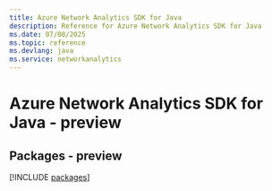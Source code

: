 ```yaml
---
title: Azure Network Analytics SDK for Java
description: Reference for Azure Network Analytics SDK for Java
ms.date: 07/08/2025
ms.topic: reference
ms.devlang: java
ms.service: networkanalytics
---
```

# Azure Network Analytics SDK for Java - preview
## Packages - preview
[!INCLUDE [packages](network-analytics-index.md)]